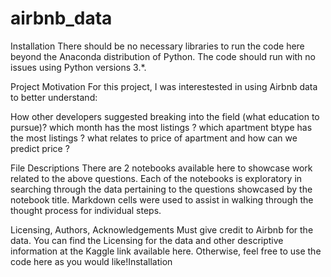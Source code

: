 # airbnb_data
Installation
There should be no necessary libraries to run the code here beyond the Anaconda distribution of Python. The code should run with no issues using Python versions 3.*.

Project Motivation
For this project, I was interestested in using Airbnb data to better understand:

How other developers suggested breaking into the field (what education to pursue)?
which month has the most listings ?
which apartment btype has the most listings ?
what relates to price of apartment and how can we predict price ?


File Descriptions
There are 2 notebooks available here to showcase work related to the above questions. Each of the notebooks is exploratory in searching through the data pertaining to the questions showcased by the notebook title. Markdown cells were used to assist in walking through the thought process for individual steps.





Licensing, Authors, Acknowledgements
Must give credit to Airbnb for the data. You can find the Licensing for the data and other descriptive information at the Kaggle link available here. Otherwise, feel free to use the code here as you would like!Installation 
